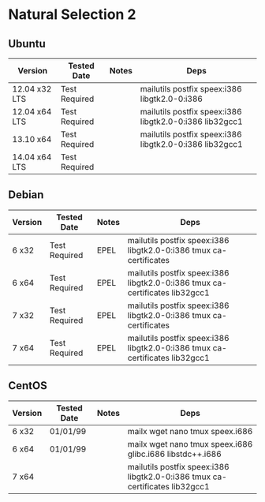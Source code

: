# Natural Selection 2
## Ubuntu
Version      |Tested Date  |Notes|Deps
-------------|-------------|-----|-------------------------------------------------------|
12.04 x32 LTS|Test Required|     |mailutils postfix speex:i386 libgtk2.0-0:i386          |
12.04 x64 LTS|Test Required|     |mailutils postfix speex:i386 libgtk2.0-0:i386 lib32gcc1|
13.10 x64    |Test Required|     |mailutils postfix speex:i386 libgtk2.0-0:i386 lib32gcc1|
14.04 x64 LTS|Test Required|     |                                                       |
## Debian
Version      |Tested Date  |Notes|Deps
-------------|-------------|-----|-----------------------------------------------------------------------------|
6 x32        |Test Required|EPEL |mailutils postfix speex:i386 libgtk2.0-0:i386 tmux ca-certificates           |
6 x64        |Test Required|EPEL |mailutils postfix speex:i386 libgtk2.0-0:i386 tmux ca-certificates lib32gcc1 |
7 x32        |Test Required|EPEL |mailutils postfix speex:i386 libgtk2.0-0:i386 tmux ca-certificates           |
7 x64        |Test Required|EPEL |mailutils postfix speex:i386 libgtk2.0-0:i386 tmux ca-certificates lib32gcc1 |

## CentOS

Version      |Tested Date|Notes|Deps
-------------|-----------|-----|-----------------------------------------------------------------------------|
6 x32        |01/01/99   |     |mailx wget nano tmux speex.i686                                              |
6 x64        |01/01/99   |     |mailx wget nano tmux speex.i686  glibc.i686 libstdc++.i686                   |
7 x64        |           |     |mailutils postfix speex:i386 libgtk2.0-0:i386 tmux ca-certificates lib32gcc1 |